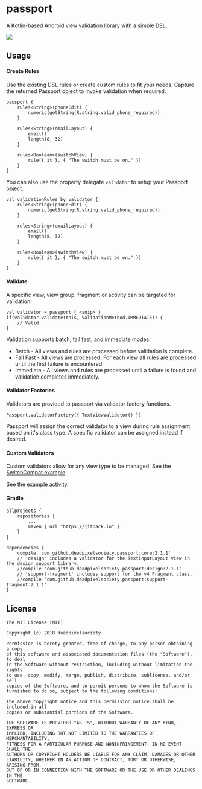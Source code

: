 # passport
A Kotlin-based Android view validation library with a simple DSL.

[![](https://jitpack.io/v/deadpixelsociety/passport.svg)](https://jitpack.io/#deadpixelsociety/passport)

Usage
-----
#### Create Rules
Use the existing DSL rules or create custom rules to fit your needs. Capture the returned Passport 
object to invoke validation when required.
````
passport {
    rules<String>(phoneEdit) {
        numeric(getString(R.string.valid_phone_required))
    }
    
    rules<String>(emailLayout) {
        email()
        length(8, 32)
    }
    
    rules<Boolean>(switchView) {
        rule({ it }, { "The switch must be on." })
    }
}
````

You can also use the property delegate ``validator`` to setup your Passport object.
````
val validationRules by validator {
    rules<String>(phoneEdit) {
        numeric(getString(R.string.valid_phone_required))
    }
    
    rules<String>(emailLayout) {
        email()
        length(8, 32)
    }
    
    rules<Boolean>(switchView) {
        rule({ it }, { "The switch must be on." })
    }
}
````

#### Validate
A specific view, view group, fragment or activity can be targeted for validation.
````
val validator = passport { <snip> }
if(validator.validate(this, ValidationMethod.IMMEDIATE)) {
    // Valid!
}
````
Validation supports batch, fail fast, and immediate modes:
* Batch - All views and rules are processed before validation is complete.
* Fail Fast - All views are processed. For each view all rules are processed until the first failure 
is encountered.
* Immediate - All views and rules are processed until a failure is found and validation completes 
immediately.

#### Validator Factories
Validators are provided to passport via validator factory functions.
````
Passport.validatorFactory({ TextViewValidator() })
````
Passport will assign the correct validator to a view during rule assignment based on it's class 
type. A specific validator can be assigned instead if desired. 

#### Custom Validators
Custom validators allow for any view type to be managed. See the [SwitchCompat example](https://github.com/deadpixelsociety/passport/blob/master/example/src/main/kotlin/com/thedeadpixelsociety/passport/example/SwitchCompatValidator.kt).

See the [example activity](https://github.com/deadpixelsociety/passport/blob/master/example/src/main/kotlin/com/thedeadpixelsociety/passport/example/MainActivity.kt).

#### Gradle
````
allprojects {
	repositories {
		...
		maven { url "https://jitpack.io" }
	}
}

dependencies {
    compile 'com.github.deadpixelsociety.passport:core:2.1.1'
    // 'design' includes a validator for the TextInputLayout view in the design support library. 
    //compile 'com.github.deadpixelsociety.passport:design:2.1.1'
    // 'support-fragment' includes support for the v4 Fragment class.
    //compile 'com.github.deadpixelsociety.passport:support-fragment:2.1.1'
}
````

License
-------
````
The MIT License (MIT)

Copyright (c) 2018 deadpixelsociety

Permission is hereby granted, free of charge, to any person obtaining a copy
of this software and associated documentation files (the "Software"), to deal
in the Software without restriction, including without limitation the rights
to use, copy, modify, merge, publish, distribute, sublicense, and/or sell
copies of the Software, and to permit persons to whom the Software is
furnished to do so, subject to the following conditions:

The above copyright notice and this permission notice shall be included in all
copies or substantial portions of the Software.

THE SOFTWARE IS PROVIDED "AS IS", WITHOUT WARRANTY OF ANY KIND, EXPRESS OR
IMPLIED, INCLUDING BUT NOT LIMITED TO THE WARRANTIES OF MERCHANTABILITY,
FITNESS FOR A PARTICULAR PURPOSE AND NONINFRINGEMENT. IN NO EVENT SHALL THE
AUTHORS OR COPYRIGHT HOLDERS BE LIABLE FOR ANY CLAIM, DAMAGES OR OTHER
LIABILITY, WHETHER IN AN ACTION OF CONTRACT, TORT OR OTHERWISE, ARISING FROM,
OUT OF OR IN CONNECTION WITH THE SOFTWARE OR THE USE OR OTHER DEALINGS IN THE
SOFTWARE.
````
